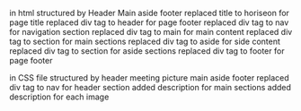 in html 
structured by
Header
Main
aside
footer
replaced title to horiseon for page title 
replaced div tag to header for page footer 
replaced div tag to nav for navigation section
replaced div tag to main for main content
replaced div tag to section for main sections
replaced div tag to aside for side content
replaced div tag to section for aside sections
replaced div tag to footer for page footer

in CSS file 
structured by
header
meeting picture
main
aside
footer
replaced div tag to nav for header section 
added description for main sections 
added description for each image 


